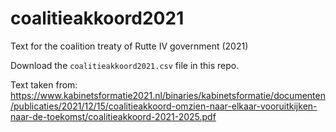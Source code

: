 # coalitieakkoord2021

Text for the coalition treaty of Rutte IV government (2021)

Download the `coalitieakkoord2021.csv` file in this repo.

Text taken from: https://www.kabinetsformatie2021.nl/binaries/kabinetsformatie/documenten/publicaties/2021/12/15/coalitieakkoord-omzien-naar-elkaar-vooruitkijken-naar-de-toekomst/coalitieakkoord-2021-2025.pdf
